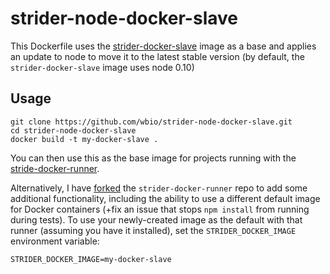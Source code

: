 # strider-node-docker-slave

This Dockerfile uses the [strider-docker-slave](https://github.com/Strider-CD/strider-docker-slave) image as a base and applies an update to node to move it to the latest stable version (by default, the `strider-docker-slave` image uses node 0.10)

## Usage

```shell
git clone https://github.com/wbio/strider-node-docker-slave.git
cd strider-node-docker-slave
docker build -t my-docker-slave .
```
You can then use this as the base image for projects running with the [stride-docker-runner](https://github.com/Strider-CD/strider-docker-runner). 

Alternatively, I have [forked](https://github.com/wbio/strider-docker-runner) the `strider-docker-runner` repo to add some additional functionality, including the ability to use a different default image for Docker containers (+fix an issue that stops `npm install` from running during tests). To use your newly-created image as the default with that runner (assuming you have it installed), set the `STRIDER_DOCKER_IMAGE` environment variable:

```
STRIDER_DOCKER_IMAGE=my-docker-slave
```